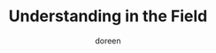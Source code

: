 ---
title: Understanding in the Field
slug: understanding-in-the-field
excerpt: Having ag-informed therapists who understand the unique challenges of farm life can make all the difference in mental health support for producers and their families.
feature_image:
  alt: A warm light glowing from a farmhouse window at dusk
  width: 1536
  height: 1024
  url: /images/farmhouse-light-at-dusk.jpg
html_content: >-
  When my husband and I reached out for help, one thing made all the difference: having an <strong>ag-informed therapist</strong>. Farming is a unique lifestyle, woven with challenges that are hard to explain even on the best of days. In times of struggle, those challenges can feel impossible to put into words for someone who has never lived them.


  That is why it matters so deeply to have professionals who understand the rhythms of farm life. The long hours. The weather worries. The generational expectations. The endless list of tasks that never seem to wait for a good time. To speak with someone who truly "gets it" is to feel less alone, less misunderstood, and more hopeful.


  I'm encouraged to see a growing movement to make this kind of support more accessible. <strong>Producers and their families deserve care that reflects the reality of their lives.</strong> Because when mental health is strengthened, so too are the farms, the families, and the communities that depend on them.


  This work matters. And I'm grateful to see it moving forward.
published_at: 2025-09-22T14:05:00.000Z
category: farm-life
tags:
  - mental-health
  - farm-life
  - therapy
  - support
author: doreen
---